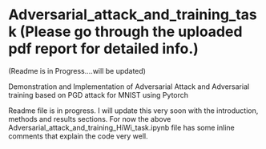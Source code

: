 # Adversarial_attack_and_training_task (Please go through the uploaded pdf report for detailed info.)
(Readme is in Progress....will be updated)

Demonstration and Implementation of Adversarial Attack and Adversarial training based on PGD attack for MNIST using Pytorch 

Readme file is in progress. I will update this very soon with the introduction, methods and results sections. For now the above Adversarial_attack_and_training_HiWi_task.ipynb file has some inline comments that explain the code very well.
